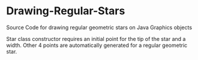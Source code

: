 # Drawing-Regular-Stars
Source Code for drawing regular geometric stars on Java Graphics objects 

Star class constructor requires an initial point for the tip of the star and a width. Other 4 points are automatically generated for a regular geometric star.
